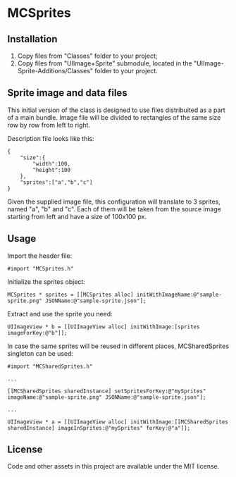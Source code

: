 # MCSprites

## Installation

1. Copy files from "Classes" folder to your project;
2. Copy files from "UIImage+Sprite" submodule, located in the "UIImage-Sprite-Additions/Classes" folder to your project.

## Sprite image and data files

This initial version of the class is designed to use files distribuited as a part of a main bundle. Image file will be divided to rectangles of the same size row by row from left to right.

Description file looks like this:

	{
	    "size":{
	        "width":100,
	        "height":100
	    },
	    "sprites":["a","b","c"]
	}

Given the supplied image file, this configuration will translate to 3 sprites, named "a", "b" and "c". Each of them will be taken from the source image starting from left and have a size of 100x100 px.

## Usage

Import the header file:

	#import "MCSprites.h"

Initialize the sprites object:
	
	MCSprites * sprites = [[MCSprites alloc] initWithImageName:@"sample-sprite.png" JSONName:@"sample-sprite.json"];

Extract and use the sprite you need:

    UIImageView * b = [[UIImageView alloc] initWithImage:[sprites imageForKey:@"b"]];

In case the same sprites will be reused in different places, MCSharedSprites singleton can be used:

    #import "MCSharedSprites.h"
    
    ...

    [[MCSharedSprites sharedInstance] setSpritesForKey:@"mySprites" imageName:@"sample-sprite.png" JSONName:@"sample-sprite.json"];
    
    ...
    
    UIImageView * a = [[UIImageView alloc] initWithImage:[[MCSharedSprites sharedInstance] imageInSprites:@"mySprites" forKey:@"a"]];

## License

Code and other assets in this project are available under the MIT license.